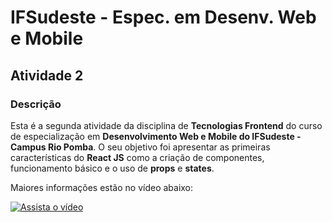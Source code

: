 # IFSudeste - Espec. em Desenv. Web e Mobile 
## Atividade 2

### Descrição

Esta é a segunda atividade da disciplina de **Tecnologias Frontend** do curso de especialização em **Desenvolvimento Web e Mobile do IFSudeste - Campus Rio Pomba**. O seu objetivo foi apresentar as primeiras características do **React JS** como a criação de componentes, funcionamento básico e o uso de **props** e **states**.

Maiores informações estão no vídeo abaixo:

[![Assista o vídeo](http://img.youtube.com/vi/_-Ptzi9DCoQ/0.jpg)](http://www.youtube.com/watch?v=_-Ptzi9DCoQ "IFSudeste - Espec. Des. Web e Mobile - Tecnologias Frontend - Atv 2.")